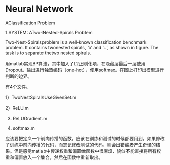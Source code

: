 # Neural Network
AClassification Problem

1.SYSTEM: ATwo-Nested-Spirals Problem

Two-Nest-Spiralsproblem is a well-known classification benchmark problem. It contains twonested spirals, ‘o’ and ‘+’, as shown in figure. The task is to separate thetwo nested spirals.

用matlab实现BP算法，其中加入了L2正则化项，在隐藏层最后一层使用Dropout。输出进行独热编码（one-hot），使用softmax。在图上打印出模型进行判断的边界。

 有4个文件。

1）TwoNestSpiralsUseGivenSet.m

2）ReLU.m

3)  ReLUGradient.m

4)  softmax.m

应该要把定义一个前向传播的函数。应该在训练和测试的时候都要用到。如果修改了训练中前向传播的代码，而忘记修改测试的代码，则会出错或者产生奇怪的结果。但是感觉matlab中传递权重和偏置给函数中很麻烦，貌似不能直接将所有权重和偏置放入一个集合，然后在函数中重新取出。

